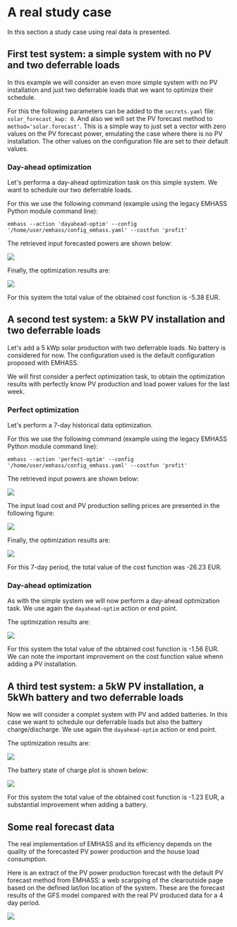 # A real study case

In this section a study case using real data is presented.


## First test system: a simple system with no PV and two deferrable loads

In this example we will consider an even more simple system with no PV installation and just two deferrable loads that we want to optimize their schedule.

For this the following parameters can be added to the `secrets.yaml` file: `solar_forecast_kwp: 0`. And also we will set the PV forecast method to `method='solar.forecast'`. This is a simple way to just set a vector with zero values on the PV forecast power, emulating the case where there is no PV installation. The other values on the configuration file are set to their default values.

### Day-ahead optimization

Let's performa a day-ahead optimization task on this simple system. We want to schedule our two deferrable loads.

For this we use the following command (example using the legacy EMHASS Python module command line):
```
emhass --action 'dayahead-optim' --config '/home/user/emhass/config_emhass.yaml' --costfun 'profit'
```

The retrieved input forecasted powers are shown below:

![](./images/inputs_dayahead.png)

Finally, the optimization results are:

![](./images/optim_results_defLoads_dayaheadOptim.png)

For this system the total value of the obtained cost function is -5.38 EUR. 

## A second test system: a 5kW PV installation and two deferrable loads

Let's add a 5 kWp solar production with two deferrable loads. No battery is considered for now. The configuration used is the default configuration proposed with EMHASS. 

We will first consider a perfect optimization task, to obtain the optimization results with perfectly know PV production and load power values for the last week.

### Perfect optimization

Let's perform a 7-day historical data optimization.

For this we use the following command (example using the legacy EMHASS Python module command line):
```
emhass --action 'perfect-optim' --config '/home/user/emhass/config_emhass.yaml' --costfun 'profit'
```

The retrieved input powers are shown below:

![](./images/inputs_power.png)

The input load cost and PV production selling prices are presented in the following figure:

![](./images/inputs_cost_price.png)

Finally, the optimization results are:

![](./images/optim_results_PV_defLoads_perfectOptim.png)

For this 7-day period, the total value of the cost function was -26.23 EUR. 

### Day-ahead optimization

As with the simple system we will now perform a day-ahead optimization task. We use again the `dayahead-optim` action or end point.

The optimization results are:

![](./images/optim_results_PV_defLoads_dayaheadOptim.png)

For this system the total value of the obtained cost function is -1.56 EUR. We can note the important improvement on the cost function value whenn adding a PV installation.

## A third test system: a 5kW PV installation, a 5kWh battery and two deferrable loads

Now we will consider a complet system with PV and added batteries. In this case we want to schedule our deferrable loads but also the battery charge/discharge. We use again the `dayahead-optim` action or end point.

The optimization results are:

![](./images/optim_results_PV_Batt_defLoads_dayaheadOptim.png)

The battery state of charge plot is shown below:

![](./images/optim_results_PV_Batt_defLoads_dayaheadOptim_SOC.png)

For this system the total value of the obtained cost function is -1.23 EUR, a substantial improvement when adding a battery.

## Some real forecast data

The real implementation of EMHASS and its efficiency depends on the quality of the forecasted PV power production and the house load consumption.

Here is an extract of the PV power production forecast with the default PV forecast method from EMHASS: a web scarpping of the clearoutside page based on the defined lat/lon location of the system. These are the forecast results of the GFS model compared with the real PV produced data for a 4 day period. 

![](./images/forecasted_PV_data.png)
